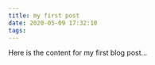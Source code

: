 ```yaml
---
title: my first post
date: 2020-05-09 17:32:10
tags:
---
```


Here is the content for my first blog post... 
